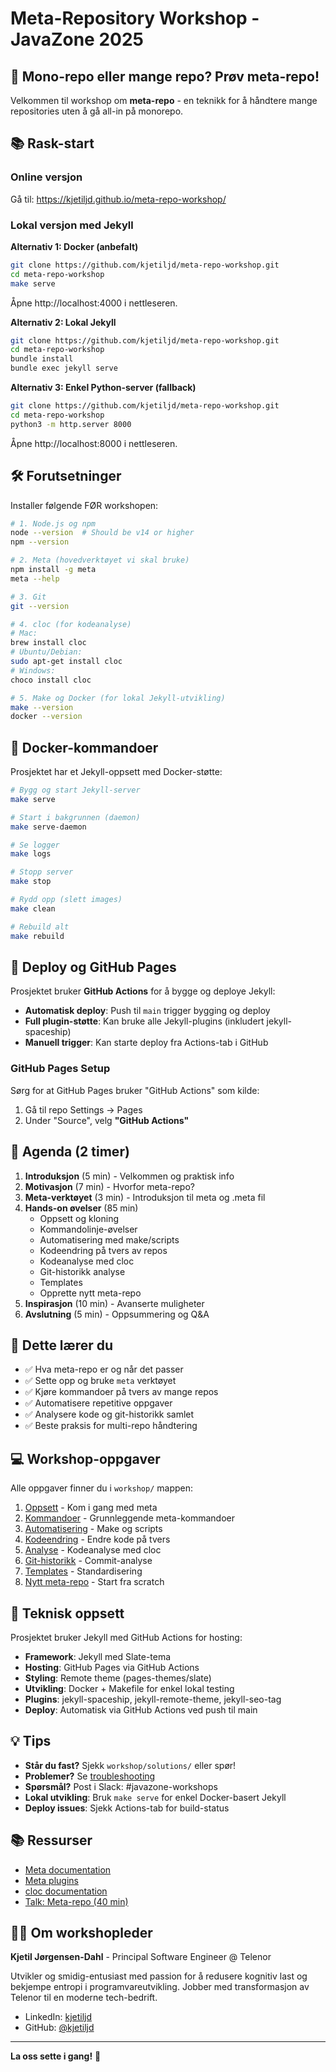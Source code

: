 # Meta-Repository Workshop - JavaZone 2025

## 🎯 Mono-repo eller mange repo? Prøv meta-repo!

Velkommen til workshop om **meta-repo** - en teknikk for å håndtere mange repositories uten å gå all-in på monorepo.

## 📚 Rask-start

### Online versjon
Gå til: https://kjetiljd.github.io/meta-repo-workshop/

### Lokal versjon med Jekyll

**Alternativ 1: Docker (anbefalt)**
```bash
git clone https://github.com/kjetiljd/meta-repo-workshop.git
cd meta-repo-workshop
make serve
```
Åpne http://localhost:4000 i nettleseren.

**Alternativ 2: Lokal Jekyll**
```bash
git clone https://github.com/kjetiljd/meta-repo-workshop.git
cd meta-repo-workshop
bundle install
bundle exec jekyll serve
```

**Alternativ 3: Enkel Python-server (fallback)**
```bash
git clone https://github.com/kjetiljd/meta-repo-workshop.git
cd meta-repo-workshop
python3 -m http.server 8000
```
Åpne http://localhost:8000 i nettleseren.

## 🛠 Forutsetninger

Installer følgende FØR workshopen:

```bash
# 1. Node.js og npm
node --version  # Should be v14 or higher
npm --version

# 2. Meta (hovedverktøyet vi skal bruke)
npm install -g meta
meta --help

# 3. Git
git --version

# 4. cloc (for kodeanalyse)
# Mac:
brew install cloc
# Ubuntu/Debian:
sudo apt-get install cloc
# Windows:
choco install cloc

# 5. Make og Docker (for lokal Jekyll-utvikling)
make --version
docker --version
```

## 🐳 Docker-kommandoer

Prosjektet har et Jekyll-oppsett med Docker-støtte:

```bash
# Bygg og start Jekyll-server
make serve

# Start i bakgrunnen (daemon)
make serve-daemon

# Se logger
make logs

# Stopp server
make stop

# Rydd opp (slett images)
make clean

# Rebuild alt
make rebuild
```

## 🚀 Deploy og GitHub Pages

Prosjektet bruker **GitHub Actions** for å bygge og deploye Jekyll:

- **Automatisk deploy**: Push til `main` trigger bygging og deploy
- **Full plugin-støtte**: Kan bruke alle Jekyll-plugins (inkludert jekyll-spaceship)
- **Manuell trigger**: Kan starte deploy fra Actions-tab i GitHub

### GitHub Pages Setup
Sørg for at GitHub Pages bruker "GitHub Actions" som kilde:
1. Gå til repo Settings → Pages
2. Under "Source", velg **"GitHub Actions"**

## 📝 Agenda (2 timer)

1. **Introduksjon** (5 min) - Velkommen og praktisk info
2. **Motivasjon** (7 min) - Hvorfor meta-repo?
3. **Meta-verktøyet** (3 min) - Introduksjon til meta og .meta fil
4. **Hands-on øvelser** (85 min)
   - Oppsett og kloning
   - Kommandolinje-øvelser
   - Automatisering med make/scripts
   - Kodeendring på tvers av repos
   - Kodeanalyse med cloc
   - Git-historikk analyse
   - Templates
   - Opprette nytt meta-repo
5. **Inspirasjon** (10 min) - Avanserte muligheter
6. **Avslutning** (5 min) - Oppsummering og Q&A

## 🎯 Dette lærer du

- ✅ Hva meta-repo er og når det passer
- ✅ Sette opp og bruke `meta` verktøyet
- ✅ Kjøre kommandoer på tvers av mange repos
- ✅ Automatisere repetitive oppgaver
- ✅ Analysere kode og git-historikk samlet
- ✅ Beste praksis for multi-repo håndtering

## 💻 Workshop-oppgaver

Alle oppgaver finner du i `workshop/` mappen:

1. [Oppsett](./workshop/01-setup/) - Kom i gang med meta
2. [Kommandoer](./workshop/02-commands/) - Grunnleggende meta-kommandoer
3. [Automatisering](./workshop/03-automation/) - Make og scripts
4. [Kodeendring](./workshop/04-cross-repo/) - Endre kode på tvers
5. [Analyse](./workshop/05-analysis/) - Kodeanalyse med cloc
6. [Git-historikk](./workshop/06-git-history/) - Commit-analyse
7. [Templates](./workshop/07-templates/) - Standardisering
8. [Nytt meta-repo](./workshop/08-new-meta/) - Start fra scratch

## 🔧 Teknisk oppsett

Prosjektet bruker Jekyll med GitHub Actions for hosting:

- **Framework**: Jekyll med Slate-tema
- **Hosting**: GitHub Pages via GitHub Actions
- **Styling**: Remote theme (pages-themes/slate)
- **Utvikling**: Docker + Makefile for enkel lokal testing
- **Plugins**: jekyll-spaceship, jekyll-remote-theme, jekyll-seo-tag
- **Deploy**: Automatisk via GitHub Actions ved push til main

## 💡 Tips

- **Står du fast?** Sjekk `workshop/solutions/` eller spør!
- **Problemer?** Se [troubleshooting](./resources/troubleshooting.md)
- **Spørsmål?** Post i Slack: #javazone-workshops
- **Lokal utvikling**: Bruk `make serve` for enkel Docker-basert Jekyll
- **Deploy issues**: Sjekk Actions-tab for build-status

## 📚 Ressurser

- [Meta documentation](https://github.com/mateodelnorte/meta)
- [Meta plugins](https://github.com/mateodelnorte/meta#plugins)
- [cloc documentation](https://github.com/AlDanial/cloc)
- [Talk: Meta-repo (40 min)](https://youtu.be/GFaWYmctdfY)

## 👨‍💻 Om workshopleder

**Kjetil Jørgensen-Dahl** - Principal Software Engineer @ Telenor

Utvikler og smidig-entusiast med passion for å redusere kognitiv last og bekjempe entropi i programvareutvikling. Jobber med transformasjon av Telenor til en moderne tech-bedrift.

- LinkedIn: [kjetiljd](https://www.linkedin.com/in/kjetiljd/)
- GitHub: [@kjetiljd](https://github.com/kjetiljd)

---

**La oss sette i gang!** 🚀
